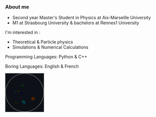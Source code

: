 ### About me
- Second year Master's Student in Physics at Aix-Marseille University
- M1 at Strasbourg University & bachelors at Rennes1 University

I'm interested in :

- Theoretical & Particle physics
- Simulations & Numerical Calculations

Programming Languages: Python & C++

Boring Languages: English & French

<img src="https://github.com/3thanRam/3thanRam/blob/main/animationfull.gif?" width="25%" height="25%"/>
